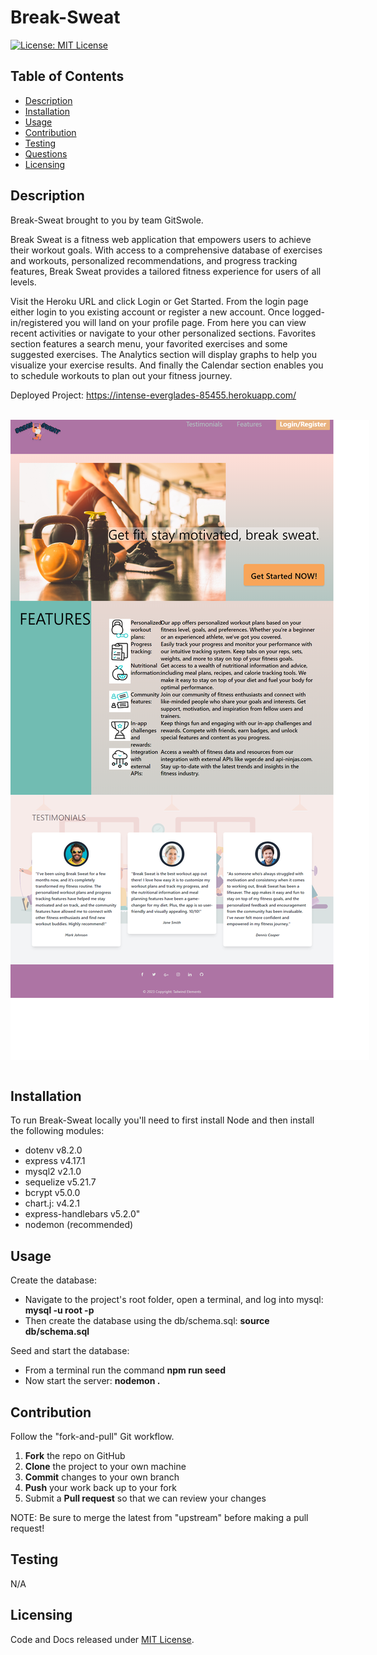 # Break-Sweat

[![License: MIT License](https://img.shields.io/badge/License-MIT-blue.svg)](https://choosealicense.com/licenses/mit/)
  
## Table of Contents

* [Description](#description)
* [Installation](#installation)
* [Usage](#usage)
* [Contribution](#contribution)
* [Testing](#testing)
* [Questions](#questions)
* [Licensing](#licensing)

## Description

Break-Sweat brought to you by team GitSwole.

Break Sweat is a fitness web application that empowers users to achieve their workout goals. With access to a comprehensive database of exercises and workouts, personalized recommendations, and progress tracking features, Break Sweat provides a tailored fitness experience for users of all levels.

Visit the Heroku URL and click Login or Get Started. From the login page either login to you existing account or register a new account. Once logged-in/registered you will land on your profile page. From here you can view recent activities or navigate to your other personalized sections. Favorites section features a search menu, your favorited exercises and some suggested exercises. The Analytics section will display graphs to help you visualize your exercise results. And finally the Calendar section enables you to schedule workouts to plan out your fitness journey.

Deployed Project: https://intense-everglades-85455.herokuapp.com/

<br>
  <div>  
      <img src="./assets/break-sweat-landingpage.png" target="_blank" alt="" style="max-width: 768px; display: block;" />  
  </div>
<br>

## Installation

To run Break-Sweat locally you'll need to first install Node and then install the following modules:

- dotenv    v8.2.0
- express   v4.17.1
- mysql2    v2.1.0
- sequelize v5.21.7
- bcrypt    v5.0.0
- chart.j:  v4.2.1
- express-handlebars v5.2.0"
- nodemon (recommended)

## Usage

Create the database:
- Navigate to the project's root folder, open a terminal, and log into mysql: **mysql -u root -p**
- Then create the database using the db/schema.sql: **source db/schema.sql**

Seed and start the database:
- From a terminal run the command **npm run seed**
- Now start the server: **nodemon .**

## Contribution

Follow the "fork-and-pull" Git workflow.

  1. **Fork** the repo on GitHub
  2. **Clone** the project to your own machine
  3. **Commit** changes to your own branch
  4. **Push** your work back up to your fork
  5. Submit a **Pull request** so that we can review your changes

NOTE: Be sure to merge the latest from "upstream" before making a pull request!

## Testing
  
N/A

## Licensing

Code and Docs released under [MIT License](https://choosealicense.com/licenses/mit/).

